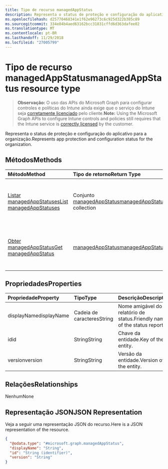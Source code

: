 ```yaml
---
title: Tipo de recurso managedAppStatus
description: Representa o status de proteção e configuração do aplicativo para a organização.
ms.openlocfilehash: d25770468341e1f62e96273c6c925d322b385c89
ms.sourcegitcommit: 334e84b4aed63162bcc31831cffd6d363dafee02
ms.translationtype: MT
ms.contentlocale: pt-BR
ms.lasthandoff: 11/29/2018
ms.locfileid: "27005799"
---
```

# <a name="managedappstatus-resource-type"></a><span data-ttu-id="3c93e-103">Tipo de recurso managedAppStatus</span><span class="sxs-lookup"><span data-stu-id="3c93e-103">managedAppStatus resource type</span></span>

> <span data-ttu-id="3c93e-104">**Observação:** O uso das APIs do Microsoft Graph para configurar controles e políticas do Intune ainda exige que o serviço do Intune seja [corretamente licenciado](https://go.microsoft.com/fwlink/?linkid=839381) pelo cliente.</span><span class="sxs-lookup"><span data-stu-id="3c93e-104">**Note:** Using the Microsoft Graph APIs to configure Intune controls and policies still requires that the Intune service is [correctly licensed](https://go.microsoft.com/fwlink/?linkid=839381) by the customer.</span></span>

<span data-ttu-id="3c93e-105">Representa o status de proteção e configuração do aplicativo para a organização.</span><span class="sxs-lookup"><span data-stu-id="3c93e-105">Represents app protection and configuration status for the organization.</span></span>
## <a name="methods"></a><span data-ttu-id="3c93e-106">Métodos</span><span class="sxs-lookup"><span data-stu-id="3c93e-106">Methods</span></span>
|<span data-ttu-id="3c93e-107">Método</span><span class="sxs-lookup"><span data-stu-id="3c93e-107">Method</span></span>|<span data-ttu-id="3c93e-108">Tipo de retorno</span><span class="sxs-lookup"><span data-stu-id="3c93e-108">Return Type</span></span>|<span data-ttu-id="3c93e-109">Descrição</span><span class="sxs-lookup"><span data-stu-id="3c93e-109">Description</span></span>|
|:---|:---|:---|
|[<span data-ttu-id="3c93e-110">Listar managedAppStatuses</span><span class="sxs-lookup"><span data-stu-id="3c93e-110">List managedAppStatuses</span></span>](../api/intune-mam-managedappstatus-list.md)|<span data-ttu-id="3c93e-111">Conjunto [managedAppStatus](../resources/intune-mam-managedappstatus.md)</span><span class="sxs-lookup"><span data-stu-id="3c93e-111">[managedAppStatus](../resources/intune-mam-managedappstatus.md) collection</span></span>|<span data-ttu-id="3c93e-112">Listar propriedades e as relações de objetos de [managedAppStatus](../resources/intune-mam-managedappstatus.md).</span><span class="sxs-lookup"><span data-stu-id="3c93e-112">List properties and relationships of the [managedAppStatus](../resources/intune-mam-managedappstatus.md) objects.</span></span>|
|[<span data-ttu-id="3c93e-113">Obter managedAppStatus</span><span class="sxs-lookup"><span data-stu-id="3c93e-113">Get managedAppStatus</span></span>](../api/intune-mam-managedappstatus-get.md)|[<span data-ttu-id="3c93e-114">managedAppStatus</span><span class="sxs-lookup"><span data-stu-id="3c93e-114">managedAppStatus</span></span>](../resources/intune-mam-managedappstatus.md)|<span data-ttu-id="3c93e-115">Ler propriedades e relações de objetos de [managedAppStatus](../resources/intune-mam-managedappstatus.md).</span><span class="sxs-lookup"><span data-stu-id="3c93e-115">Read properties and relationships of the [managedAppStatus](../resources/intune-mam-managedappstatus.md) object.</span></span>|

## <a name="properties"></a><span data-ttu-id="3c93e-116">Propriedades</span><span class="sxs-lookup"><span data-stu-id="3c93e-116">Properties</span></span>
|<span data-ttu-id="3c93e-117">Propriedade</span><span class="sxs-lookup"><span data-stu-id="3c93e-117">Property</span></span>|<span data-ttu-id="3c93e-118">Tipo</span><span class="sxs-lookup"><span data-stu-id="3c93e-118">Type</span></span>|<span data-ttu-id="3c93e-119">Descrição</span><span class="sxs-lookup"><span data-stu-id="3c93e-119">Description</span></span>|
|:---|:---|:---|
|<span data-ttu-id="3c93e-120">displayName</span><span class="sxs-lookup"><span data-stu-id="3c93e-120">displayName</span></span>|<span data-ttu-id="3c93e-121">Cadeia de caracteres</span><span class="sxs-lookup"><span data-stu-id="3c93e-121">String</span></span>|<span data-ttu-id="3c93e-122">Nome amigável do relatório de status.</span><span class="sxs-lookup"><span data-stu-id="3c93e-122">Friendly name of the status report.</span></span>|
|<span data-ttu-id="3c93e-123">id</span><span class="sxs-lookup"><span data-stu-id="3c93e-123">id</span></span>|<span data-ttu-id="3c93e-124">String</span><span class="sxs-lookup"><span data-stu-id="3c93e-124">String</span></span>|<span data-ttu-id="3c93e-125">Chave da entidade.</span><span class="sxs-lookup"><span data-stu-id="3c93e-125">Key of the entity.</span></span>|
|<span data-ttu-id="3c93e-126">version</span><span class="sxs-lookup"><span data-stu-id="3c93e-126">version</span></span>|<span data-ttu-id="3c93e-127">String</span><span class="sxs-lookup"><span data-stu-id="3c93e-127">String</span></span>|<span data-ttu-id="3c93e-128">Versão da entidade.</span><span class="sxs-lookup"><span data-stu-id="3c93e-128">Version of the entity.</span></span>|

## <a name="relationships"></a><span data-ttu-id="3c93e-129">Relações</span><span class="sxs-lookup"><span data-stu-id="3c93e-129">Relationships</span></span>
<span data-ttu-id="3c93e-130">Nenhum</span><span class="sxs-lookup"><span data-stu-id="3c93e-130">None</span></span>
## <a name="json-representation"></a><span data-ttu-id="3c93e-131">Representação JSON</span><span class="sxs-lookup"><span data-stu-id="3c93e-131">JSON Representation</span></span>
<span data-ttu-id="3c93e-132">Veja a seguir uma representação JSON do recurso.</span><span class="sxs-lookup"><span data-stu-id="3c93e-132">Here is a JSON representation of the resource.</span></span>
<!-- {
  "blockType": "resource",
  "keyProperty": "id",
  "@odata.type": "microsoft.graph.managedAppStatus"
}
-->
``` json
{
  "@odata.type": "#microsoft.graph.managedAppStatus",
  "displayName": "String",
  "id": "String (identifier)",
  "version": "String"
}
```



